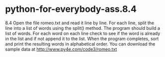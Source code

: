 # python-for-everybody-ass.8.4
8.4 Open the file romeo.txt and read it line by line. For each line, split the line into a list of words using the split() method. The program should build a list of words. For each word on each line check to see if the word is already in the list and if not append it to the list. When the program completes, sort and print the resulting words in alphabetical order. You can download the sample data at http://www.py4e.com/code3/romeo.txt    
